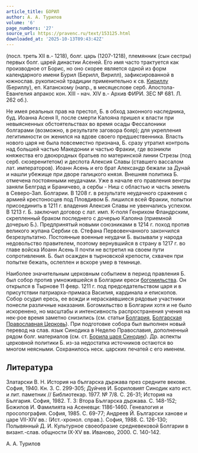 ```yaml
---
article_title: БОРИЛ
author: А. А. Турилов
volume: '6'
page_numbers: '27'
source_url: https://pravenc.ru/text/153125.html
downloaded_at: '2025-10-13T09:43:42Z'
---
```


(посл. треть XII в.- 1218), болг. царь (1207-1218), племянник (сын сестры) первых болг. царей династии Асеней. Его имя часто трактуется как производное от Борис, но оно скорее является одной из форм календарного имени Бурил (Берилл, Вирилл), зафиксированной в южнослав. рукописной традиции применительно к св. [Кириллу](https://pravenc.ru/text/Кирилл.html) (Бериллу), еп. Катанскому (напр., в месяцеслове серб. Апостола-Евангелия апракос кон. XIII - нач. XIV в.- Архив ФИРИ. ЗЕС № 681. Л. 262 об.).

Не имея реальных прав на престол, Б. в обход законного наследника, буд. Иоанна Асеня II, после смерти Калояна пришел к власти при невыясненных обстоятельствах во время осады Фессалоники болгарами (возможно, в результате заговора бояр); для укрепления легитимности он женился на вдове своего предшественника. Власть нового царя не была повсеместно признана, Б. сразу утратил контроль над большей частью Македонии и частью Фракии, где возникли княжества его двоюродных братьев по материнской линии Стрезы (под серб. сюзеренитетом) и деспота Алексия Славы (ставшего вассалом лат. императоров). Иоанн Асень и его брат Александр бежали за Дунай и нашли убежище при дворе галицкого князя. Внешняя политика Б. отмечена постоянными неудачами. Уже в начале его правления венгры заняли Белград и Браничево, а сербы - Ниш с областью и часть земель в Северо-Зап. Болгарии. В 1208 г. в результате неудачного сражения с армией крестоносцев под Пловдивом Б. лишился всей Фракии, попытки присоединить в 1211 г. владения Алексия Славы не увенчались успехом. В 1213 г. Б. заключил договор с лат. имп. К-поля Генрихом Фландрским, скрепленный браком последнего с дочерью Калояна (приемной дочерью Б.). Предпринятый новыми союзниками в 1214 г. поход против великого жупана Сербии св. Стефана Первовенчанного закончился безрезультатно. Постоянные военные неудачи Б. вызывали у народа недовольство правителем, поэтому вернувшийся в страну в 1217 г. во главе войска Иоанн Асень II почти не встретил на своем пути сопротивления. Б. был осажден в тырновской крепости, схвачен при попытке бежать, ослеплен и вскоре умер в темнице.

Наиболее значительным церковным событием в период правления Б. был собор против умножившейся в Болгарии ереси [богомильства](https://pravenc.ru/text/богомильства.html). Он открылся в Тырнове 11 февр. 1211 г. под председательством царя и в присутствии патриарха-примаса Василия, кардинала и епископов. Собор осудил ересь, ее вожди и нераскаявшиеся рядовые участники понесли различные наказания. Богомильство в Болгарии хотя и не было искоренено, но масштабы и интенсивность распространения учения на нек-рое время заметно снизились (см. статьи [Болгария](https://pravenc.ru/text/Болгария.html), [Болгарская Православная Церковь](<https://pravenc.ru/text/Болгарская Православная Церковь.html>)). При подготовке собора был выполнен новый перевод на слав. язык Синодика в Неделю Православия, дополненный рядом болг. материалов (см. ст. [Борила царя Синодик](<https://pravenc.ru/text/Борила царя Синодик.html>)). Др. аспекты церковной политики Б. из-за недостатка источников остаются во многом неясными. Сохранилось неск. царских печатей с его именем.

## Литература

Златарски В. Н. История на българска държава през средните векове. София, 1940. Кн. 3. С. 299-305; Дуйчев И. Бориловият Синодик като ист. и лит. паметник // Библиотекар. 1977. № 7/8. С. 26-31; История на България. София, 1982. Т. 3: Втора Българска държава. С. 148-152; Божилов И. Фамилията на Асеневци: 1186-1460. Генеалогия и просопография. София, 1985. С. 69-77; Андреев Й. Български ханове и царе VII-XIV вв.: (Ист.-хронол. справ.). София, 1988. С. 126-130; Полывянный Д. И. Культурное своеобразие средневековой Болгарии в визант.-слав. общности IX-XV вв. Иваново, 2000. С. 140-142.

А. А. Турилов
